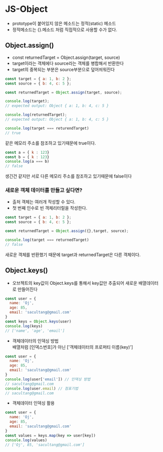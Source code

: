 # JS-Object
- prototype이 붙어있지 않은 메소드는 정적(static) 메소드
- 정적메소드는 {}.메소드 처럼 직접적으로 사용할 수가 없다.

## Object.assign()
- const returnedTarget = Object.assign(target, source)<br>
- target이라는 객체에다 source라는 객체를 병합해서 반환한다
- target의 중복되는 부분은 source부분으로 덮어씌워진다

```js
const target = { a: 1, b: 2 };
const source = { b: 4, c: 5 };

const returnedTarget = Object.assign(target, source);

console.log(target);
// expected output: Object { a: 1, b: 4, c: 5 }

console.log(returnedTarget);
// expected output: Object { a: 1, b: 4, c: 5 }
```
```js
console.log(target === returendTarget)
// true
```
같은 메모리 주소를 참조하고 있기때문에 true이다.
<br>

```js
const a = { k : 123}
const b = { k : 123}
console.log(a === b)
// false 
```
생긴건 같지만 서로 다른 메모리 주소를 참조하고 있기때문에 false이다

### 새로운 객체 데이터를 만들고 싶다면?
- 출처 객체는 여러개 작성할 수 있다.
- 첫 번째 인수로 빈 객체리터럴을 작성한다.
```js
const target = { a: 1, b: 2 };
const source = { b: 4, c: 5 };

const returnedTarget = Object.assign({},target, source);

console.log(target === returnedTarget)
// false
```
새로운 객체를 반환했기 때문에 target과 returnedTarget은 다른 객체이다.

## Object.keys()

- 오브젝트의 key값이 Object.keys를 통해서 key값만 추출되어 새로운 배열데이터로 만들어진다

```js
const user = {
  name: 'Oj',
  age: 85,
  email: 'sacultang@gmail.com'
}
const keys = Object.keys(user)
console.log(keys)
// ['name', 'age', 'email']
```

- 객체데이터의 인덱싱 방법  
배열처럼 [인덱스번호]가 아닌 ['객체데이터의 프로퍼티 이름(key)']
```js
const user = {
  name: 'Oj',
  age: 85,
  email: 'sacultang@gmail.com'
}
console.log(user['email']) // 인덱싱 방법
// sacultang@gmail.com
console.log(user.email) // 점표기법
// sacultang@gmail.com
```
- 객체데이터 인덱싱 활용
```js
const user = {
  name: 'Oj',
  age: 85,
  email: 'sacultang@gmail.com'
}
const values = keys.map(key => user[key])
console.log(values)
// ['Oj', 85, 'sacultang@gmail.com']

```